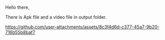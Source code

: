 Hello there,

There is Apk file and a video file in output folder. 



https://github.com/user-attachments/assets/8c3f4d6d-c377-45a7-9b20-716b55b8baf7

